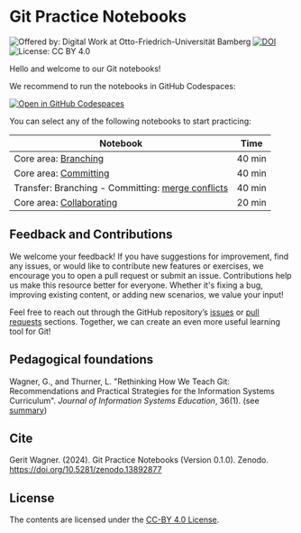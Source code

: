 # Git Practice Notebooks

![Offered by: Digital Work at Otto-Friedrich-Universität Bamberg](https://img.shields.io/badge/Offered%20by-%20Digital%20Work%20(Otto--Friedrich--Universit%C3%A4t%20Bamberg)-blue)
[![DOI](https://zenodo.org/badge/863093760.svg)](https://doi.org/10.5281/zenodo.13892877)
![License: CC BY 4.0](https://img.shields.io/badge/License-CC%20BY%204.0-green.svg)

Hello and welcome to our Git notebooks!

We recommend to run the notebooks in GitHub Codespaces:

[![Open in GitHub Codespaces](https://github.com/codespaces/badge.svg)](https://github.com/codespaces/new?repo=digital-work-lab/practice-git)

You can select any of the following notebooks to start practicing:

| Notebook                                                                                 | Time     |
|------------------------------------------------------------------------------------------| -------- |
| Core area: [Branching](notebooks/git_branching.ipynb)                                    | 40 min   |
| Core area: [Committing](notebooks/git_committing.ipynb)                                  | 40 min   |
| Transfer: Branching - Committing: [merge conflicts](notebooks/git_merge_conflicts.ipynb) | 40 min   |
| Core area: [Collaborating](notebooks/git_collaborating.ipynb)                            | 20 min   |

<!--| Transfer: Branching - Committing - Collaborating: TODO                                   | 20 min   | -->

## Feedback and Contributions

We welcome your feedback!
If you have suggestions for improvement, find any issues, or would like to contribute new features or exercises, we encourage you to open a pull request or submit an issue.
Contributions help us make this resource better for everyone.
Whether it's fixing a bug, improving existing content, or adding new scenarios, we value your input!

Feel free to reach out through the GitHub repository’s [issues](https://github.com/digital-work-lab/practice-git/issues) or [pull requests](https://github.com/digital-work-lab/practice-git/pulls) sections.
Together, we can create an even more useful learning tool for Git!

## Pedagogical foundations

Wagner, G., and Thurner, L. "Rethinking How We Teach Git: Recommendations and Practical Strategies for the Information Systems Curriculum". *Journal of Information Systems Education*, 36(1). (see [summary](https://digital-work-lab.github.io/rethink-git-teaching/))

## Cite

Gerit Wagner. (2024). Git Practice Notebooks (Version 0.1.0). Zenodo. https://doi.org/10.5281/zenodo.13892877

## License

The contents are licensed under the [CC-BY 4.0 License](https://creativecommons.org/licenses/by/4.0/).
